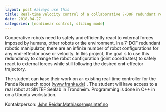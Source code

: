 ```yaml
---
layout: post #always use this
title: Real-time velocity control of a collaborative 7-DOF redundant robotic manipulator with reactive avoidance of external forces   #This becomes the title of the page
date: 2018-04-27
categories: [nonlinear control, sliding mode]
---
```


 
Cooperative robots need to safely and efficiently react to external forces imposed by humans, other robots or the environment. In a 7-DOF redundant robotic manipulator, there are an infinite number of robot configurations for any end-effector pose or velocity. In this project, the goal is to use this redundancy to change the robot configuration (joint coordinates) to safely react to external forces while still following the desired end-effector trajectory.
 
The student can base their work on an existing real-time controller for the Panda Research robot (www.franka.de) . The student will have access to a real robot at SINTEF Sealab in Trondheim. Programming is done in C++ in on a Ubuntu workstation.

Kontaktperson: John.Reidar.Mathiassen@sintef.no
